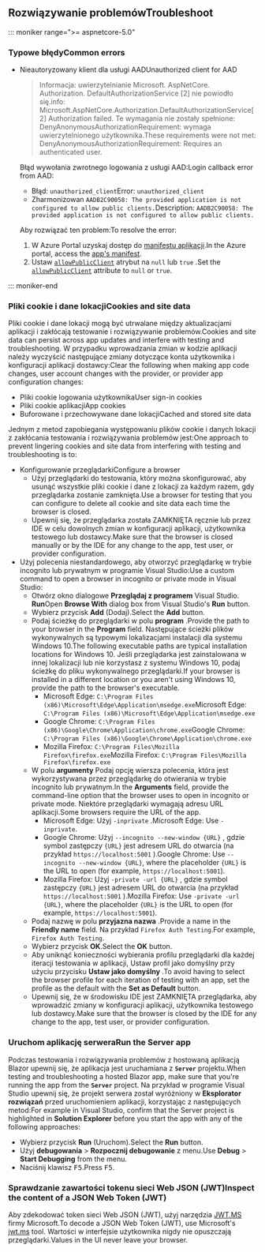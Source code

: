 ## <a name="troubleshoot"></a><span data-ttu-id="8d144-101">Rozwiązywanie problemów</span><span class="sxs-lookup"><span data-stu-id="8d144-101">Troubleshoot</span></span>

::: moniker range=">= aspnetcore-5.0"

### <a name="common-errors"></a><span data-ttu-id="8d144-102">Typowe błędy</span><span class="sxs-lookup"><span data-stu-id="8d144-102">Common errors</span></span>

* <span data-ttu-id="8d144-103">Nieautoryzowany klient dla usługi AAD</span><span class="sxs-lookup"><span data-stu-id="8d144-103">Unauthorized client for AAD</span></span>

  > <span data-ttu-id="8d144-104">Informacja: uwierzytelnianie Microsoft. AspNetCore. Authorization. DefaultAuthorizationService [2] nie powiodło się.</span><span class="sxs-lookup"><span data-stu-id="8d144-104">info: Microsoft.AspNetCore.Authorization.DefaultAuthorizationService[2] Authorization failed.</span></span> <span data-ttu-id="8d144-105">Te wymagania nie zostały spełnione: DenyAnonymousAuthorizationRequirement: wymaga uwierzytelnionego użytkownika.</span><span class="sxs-lookup"><span data-stu-id="8d144-105">These requirements were not met: DenyAnonymousAuthorizationRequirement: Requires an authenticated user.</span></span>

  <span data-ttu-id="8d144-106">Błąd wywołania zwrotnego logowania z usługi AAD:</span><span class="sxs-lookup"><span data-stu-id="8d144-106">Login callback error from AAD:</span></span>

  * <span data-ttu-id="8d144-107">Błąd: `unauthorized_client`</span><span class="sxs-lookup"><span data-stu-id="8d144-107">Error: `unauthorized_client`</span></span>
  * <span data-ttu-id="8d144-108">Zharmonizowan `AADB2C90058: The provided application is not configured to allow public clients.`</span><span class="sxs-lookup"><span data-stu-id="8d144-108">Description: `AADB2C90058: The provided application is not configured to allow public clients.`</span></span>

  <span data-ttu-id="8d144-109">Aby rozwiązać ten problem:</span><span class="sxs-lookup"><span data-stu-id="8d144-109">To resolve the error:</span></span>

  1. <span data-ttu-id="8d144-110">W Azure Portal uzyskaj dostęp do [manifestu aplikacji](/azure/active-directory/develop/reference-app-manifest).</span><span class="sxs-lookup"><span data-stu-id="8d144-110">In the Azure portal, access the [app's manifest](/azure/active-directory/develop/reference-app-manifest).</span></span>
  1. <span data-ttu-id="8d144-111">Ustaw [`allowPublicClient`](/azure/active-directory/develop/reference-app-manifest#allowpublicclient-attribute) atrybut na `null` lub `true` .</span><span class="sxs-lookup"><span data-stu-id="8d144-111">Set the [`allowPublicClient`](/azure/active-directory/develop/reference-app-manifest#allowpublicclient-attribute) attribute to `null` or `true`.</span></span>

::: moniker-end

### <a name="cookies-and-site-data"></a><span data-ttu-id="8d144-112">Pliki cookie i dane lokacji</span><span class="sxs-lookup"><span data-stu-id="8d144-112">Cookies and site data</span></span>

<span data-ttu-id="8d144-113">Pliki cookie i dane lokacji mogą być utrwalane między aktualizacjami aplikacji i zakłócają testowanie i rozwiązywanie problemów.</span><span class="sxs-lookup"><span data-stu-id="8d144-113">Cookies and site data can persist across app updates and interfere with testing and troubleshooting.</span></span> <span data-ttu-id="8d144-114">W przypadku wprowadzania zmian w kodzie aplikacji należy wyczyścić następujące zmiany dotyczące konta użytkownika i konfiguracji aplikacji dostawcy:</span><span class="sxs-lookup"><span data-stu-id="8d144-114">Clear the following when making app code changes, user account changes with the provider, or provider app configuration changes:</span></span>

* <span data-ttu-id="8d144-115">Pliki cookie logowania użytkownika</span><span class="sxs-lookup"><span data-stu-id="8d144-115">User sign-in cookies</span></span>
* <span data-ttu-id="8d144-116">Pliki cookie aplikacji</span><span class="sxs-lookup"><span data-stu-id="8d144-116">App cookies</span></span>
* <span data-ttu-id="8d144-117">Buforowane i przechowywane dane lokacji</span><span class="sxs-lookup"><span data-stu-id="8d144-117">Cached and stored site data</span></span>

<span data-ttu-id="8d144-118">Jednym z metod zapobiegania występowaniu plików cookie i danych lokacji z zakłócania testowania i rozwiązywania problemów jest:</span><span class="sxs-lookup"><span data-stu-id="8d144-118">One approach to prevent lingering cookies and site data from interfering with testing and troubleshooting is to:</span></span>

* <span data-ttu-id="8d144-119">Konfigurowanie przeglądarki</span><span class="sxs-lookup"><span data-stu-id="8d144-119">Configure a browser</span></span>
  * <span data-ttu-id="8d144-120">Użyj przeglądarki do testowania, który można skonfigurować, aby usunąć wszystkie pliki cookie i dane z lokacji za każdym razem, gdy przeglądarka zostanie zamknięta.</span><span class="sxs-lookup"><span data-stu-id="8d144-120">Use a browser for testing that you can configure to delete all cookie and site data each time the browser is closed.</span></span>
  * <span data-ttu-id="8d144-121">Upewnij się, że przeglądarka została ZAMKNIĘTA ręcznie lub przez IDE w celu dowolnych zmian w konfiguracji aplikacji, użytkownika testowego lub dostawcy.</span><span class="sxs-lookup"><span data-stu-id="8d144-121">Make sure that the browser is closed manually or by the IDE for any change to the app, test user, or provider configuration.</span></span>
* <span data-ttu-id="8d144-122">Użyj polecenia niestandardowego, aby otworzyć przeglądarkę w trybie incognito lub prywatnym w programie Visual Studio:</span><span class="sxs-lookup"><span data-stu-id="8d144-122">Use a custom command to open a browser in incognito or private mode in Visual Studio:</span></span>
  * <span data-ttu-id="8d144-123">Otwórz okno dialogowe **Przeglądaj z programem** Visual Studio. **Run**</span><span class="sxs-lookup"><span data-stu-id="8d144-123">Open **Browse With** dialog box from Visual Studio's **Run** button.</span></span>
  * <span data-ttu-id="8d144-124">Wybierz przycisk **Add** (Dodaj).</span><span class="sxs-lookup"><span data-stu-id="8d144-124">Select the **Add** button.</span></span>
  * <span data-ttu-id="8d144-125">Podaj ścieżkę do przeglądarki w polu **program** .</span><span class="sxs-lookup"><span data-stu-id="8d144-125">Provide the path to your browser in the **Program** field.</span></span> <span data-ttu-id="8d144-126">Następujące ścieżki plików wykonywalnych są typowymi lokalizacjami instalacji dla systemu Windows 10.</span><span class="sxs-lookup"><span data-stu-id="8d144-126">The following executable paths are typical installation locations for Windows 10.</span></span> <span data-ttu-id="8d144-127">Jeśli przeglądarka jest zainstalowana w innej lokalizacji lub nie korzystasz z systemu Windows 10, podaj ścieżkę do pliku wykonywalnego przeglądarki.</span><span class="sxs-lookup"><span data-stu-id="8d144-127">If your browser is installed in a different location or you aren't using Windows 10, provide the path to the browser's executable.</span></span>
    * <span data-ttu-id="8d144-128">Microsoft Edge: `C:\Program Files (x86)\Microsoft\Edge\Application\msedge.exe`</span><span class="sxs-lookup"><span data-stu-id="8d144-128">Microsoft Edge: `C:\Program Files (x86)\Microsoft\Edge\Application\msedge.exe`</span></span>
    * <span data-ttu-id="8d144-129">Google Chrome: `C:\Program Files (x86)\Google\Chrome\Application\chrome.exe`</span><span class="sxs-lookup"><span data-stu-id="8d144-129">Google Chrome: `C:\Program Files (x86)\Google\Chrome\Application\chrome.exe`</span></span>
    * <span data-ttu-id="8d144-130">Mozilla Firefox: `C:\Program Files\Mozilla Firefox\firefox.exe`</span><span class="sxs-lookup"><span data-stu-id="8d144-130">Mozilla Firefox: `C:\Program Files\Mozilla Firefox\firefox.exe`</span></span>
  * <span data-ttu-id="8d144-131">W polu **argumenty** Podaj opcję wiersza polecenia, która jest wykorzystywana przez przeglądarkę do otwierania w trybie incognito lub prywatnym.</span><span class="sxs-lookup"><span data-stu-id="8d144-131">In the **Arguments** field, provide the command-line option that the browser uses to open in incognito or private mode.</span></span> <span data-ttu-id="8d144-132">Niektóre przeglądarki wymagają adresu URL aplikacji.</span><span class="sxs-lookup"><span data-stu-id="8d144-132">Some browsers require the URL of the app.</span></span>
    * <span data-ttu-id="8d144-133">Microsoft Edge: Użyj `-inprivate` .</span><span class="sxs-lookup"><span data-stu-id="8d144-133">Microsoft Edge: Use `-inprivate`.</span></span>
    * <span data-ttu-id="8d144-134">Google Chrome: Użyj `--incognito --new-window {URL}` , gdzie symbol zastępczy `{URL}` jest adresem URL do otwarcia (na przykład `https://localhost:5001` ).</span><span class="sxs-lookup"><span data-stu-id="8d144-134">Google Chrome: Use `--incognito --new-window {URL}`, where the placeholder `{URL}` is the URL to open (for example, `https://localhost:5001`).</span></span>
    * <span data-ttu-id="8d144-135">Mozilla Firefox: Użyj `-private -url {URL}` , gdzie symbol zastępczy `{URL}` jest adresem URL do otwarcia (na przykład `https://localhost:5001` ).</span><span class="sxs-lookup"><span data-stu-id="8d144-135">Mozilla Firefox: Use `-private -url {URL}`, where the placeholder `{URL}` is the URL to open (for example, `https://localhost:5001`).</span></span>
  * <span data-ttu-id="8d144-136">Podaj nazwę w polu **przyjazna nazwa** .</span><span class="sxs-lookup"><span data-stu-id="8d144-136">Provide a name in the **Friendly name** field.</span></span> <span data-ttu-id="8d144-137">Na przykład `Firefox Auth Testing`.</span><span class="sxs-lookup"><span data-stu-id="8d144-137">For example, `Firefox Auth Testing`.</span></span>
  * <span data-ttu-id="8d144-138">Wybierz przycisk **OK**.</span><span class="sxs-lookup"><span data-stu-id="8d144-138">Select the **OK** button.</span></span>
  * <span data-ttu-id="8d144-139">Aby uniknąć konieczności wybierania profilu przeglądarki dla każdej iteracji testowania w aplikacji, Ustaw profil jako domyślny przy użyciu przycisku **Ustaw jako domyślny** .</span><span class="sxs-lookup"><span data-stu-id="8d144-139">To avoid having to select the browser profile for each iteration of testing with an app, set the profile as the default with the **Set as Default** button.</span></span>
  * <span data-ttu-id="8d144-140">Upewnij się, że w środowisku IDE jest ZAMKNIĘTA przeglądarka, aby wprowadzić zmiany w konfiguracji aplikacji, użytkownika testowego lub dostawcy.</span><span class="sxs-lookup"><span data-stu-id="8d144-140">Make sure that the browser is closed by the IDE for any change to the app, test user, or provider configuration.</span></span>

### <a name="run-the-server-app"></a><span data-ttu-id="8d144-141">Uruchom aplikację serwera</span><span class="sxs-lookup"><span data-stu-id="8d144-141">Run the Server app</span></span>

<span data-ttu-id="8d144-142">Podczas testowania i rozwiązywania problemów z hostowaną aplikacją Blazor upewnij się, że aplikacja jest uruchamiana z **`Server`** projektu.</span><span class="sxs-lookup"><span data-stu-id="8d144-142">When testing and troubleshooting a hosted Blazor app, make sure that you're running the app from the **`Server`** project.</span></span> <span data-ttu-id="8d144-143">Na przykład w programie Visual Studio upewnij się, że projekt serwera został wyróżniony w **Eksplorator rozwiązań** przed uruchomieniem aplikacji, korzystając z następujących metod:</span><span class="sxs-lookup"><span data-stu-id="8d144-143">For example in Visual Studio, confirm that the Server project is highlighted in **Solution Explorer** before you start the app with any of the following approaches:</span></span>

* <span data-ttu-id="8d144-144">Wybierz przycisk **Run** (Uruchom).</span><span class="sxs-lookup"><span data-stu-id="8d144-144">Select the **Run** button.</span></span>
* <span data-ttu-id="8d144-145">Użyj **debugowania**  >  **Rozpocznij debugowanie** z menu.</span><span class="sxs-lookup"><span data-stu-id="8d144-145">Use **Debug** > **Start Debugging** from the menu.</span></span>
* <span data-ttu-id="8d144-146">Naciśnij klawisz <kbd>F5</kbd>.</span><span class="sxs-lookup"><span data-stu-id="8d144-146">Press <kbd>F5</kbd>.</span></span>

### <a name="inspect-the-content-of-a-json-web-token-jwt"></a><span data-ttu-id="8d144-147">Sprawdzanie zawartości tokenu sieci Web JSON (JWT)</span><span class="sxs-lookup"><span data-stu-id="8d144-147">Inspect the content of a JSON Web Token (JWT)</span></span>

<span data-ttu-id="8d144-148">Aby zdekodować token sieci Web JSON (JWT), użyj narzędzia [JWT.MS](https://jwt.ms/) firmy Microsoft.</span><span class="sxs-lookup"><span data-stu-id="8d144-148">To decode a JSON Web Token (JWT), use Microsoft's [jwt.ms](https://jwt.ms/) tool.</span></span> <span data-ttu-id="8d144-149">Wartości w interfejsie użytkownika nigdy nie opuszczają przeglądarki.</span><span class="sxs-lookup"><span data-stu-id="8d144-149">Values in the UI never leave your browser.</span></span>
